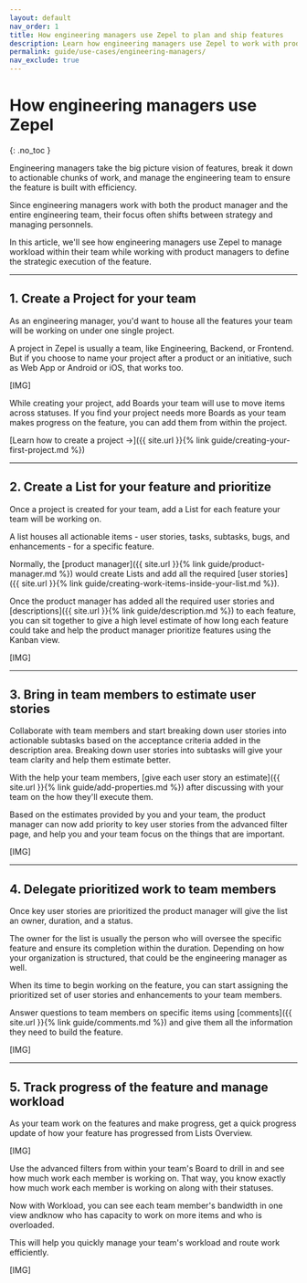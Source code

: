 ```yaml
---
layout: default
nav_order: 1
title: How engineering managers use Zepel to plan and ship features
description: Learn how engineering managers use Zepel to work with product managers to plan features and manage the workload of the engineering team to route work efficiently.
permalink: guide/use-cases/engineering-managers/
nav_exclude: true
---
```

# How engineering managers use Zepel
{: .no_toc }

Engineering managers take the big picture vision of features, break it down to actionable chunks of work, and manage the engineering team to ensure the feature is built with efficiency.


Since engineering managers work with both the product manager and the entire engineering team, their focus often shifts between strategy and managing personnels.

In this article, we'll see how engineering managers use Zepel to manage workload within their team while working with product managers to define the strategic execution of the feature.

---

## 1. Create a Project for your team

As an engineering manager, you'd want to house all the features your team will be working on under one single project. 

A project in Zepel is usually a team, like Engineering, Backend, or Frontend. But if you choose to name your project after a product or an initiative, such as Web App or Android or iOS, that works too.

[IMG]

While creating your project, add Boards your team will use to move items across statuses. If you find your project needs more Boards as your team makes progress on the feature, you can add them from within the project.

[Learn how to create a project ->]({{ site.url }}{% link guide/creating-your-first-project.md %})

---

## 2. Create a List for your feature and prioritize

Once a project is created for your team, add a List for each feature your team will be working on. 

A list houses all actionable items - user stories, tasks, subtasks, bugs, and enhancements - for a specific feature. 

Normally, the [product manager]({{ site.url }}{% link guide/product-manager.md %}) would create Lists and add all the required [user stories]({{ site.url }}{% link guide/creating-work-items-inside-your-list.md %}). 

Once the product manager has added all the required user stories and [descriptions]({{ site.url }}{% link guide/description.md %}) to each feature, you can sit together to give a high level estimate of how long each feature could take and help the product manager prioritize features using the Kanban view.

[IMG]

---

## 3. Bring in team members to estimate user stories

Collaborate with team members and start breaking down user stories into actionable subtasks based on the acceptance criteria added in the description area. Breaking down user stories into subtasks will give your team clarity and help them estimate better.

With the help your team members, [give each user story an estimate]({{ site.url }}{% link guide/add-properties.md %}) after discussing with your team on the how they'll execute them.

Based on the estimates provided by you and your team, the product manager can now add priority to key user stories from the advanced filter page, and help you and your team focus on the things that are important.

[IMG]

---

## 4. Delegate prioritized work to team members

Once key user stories are prioritized the product manager will give the list an owner, duration, and a status. 

The owner for the list is usually the person who will oversee the specific feature and ensure its completion within the duration. Depending on how your organization is structured, that could be the engineering manager as well.

When its time to begin working on the feature, you can start assigning the prioritized set of user stories and enhancements to your team members.

Answer questions to team members on specific items using [comments]({{ site.url }}{% link guide/comments.md %}) and give them all the information they need to build the feature. 

[IMG]

---

## 5. Track progress of the feature and manage workload

As your team work on the features and make progress, get a quick progress update of how your feature has progressed from Lists Overview.

[IMG]

Use the advanced filters from within your team's Board to drill in and see how much work each member is working on. That way, you know exactly how much work each member is working on along with their statuses.

Now with Workload, you can see each team member's bandwidth in one view andknow who has capacity to work on more items and who is overloaded.

This will help you quickly manage your team's workload and route work efficiently.

[IMG]